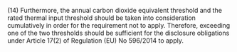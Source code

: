 (14) Furthermore, the annual carbon dioxide equivalent threshold and the rated thermal input threshold should be taken into consideration cumulatively in order for the requirement not to apply. Therefore, exceeding one of the two thresholds should be sufficient for the disclosure obligations under Article 17(2) of Regulation (EU) No 596/2014 to apply.